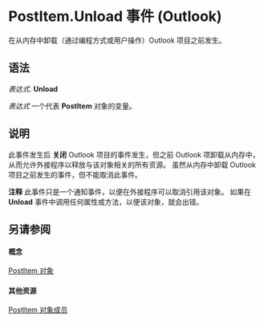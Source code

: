 
# PostItem.Unload 事件 (Outlook)

在从内存中卸载（通过编程方式或用户操作）Outlook 项目之前发生。


## 语法

 _表达式_. **Unload**

 _表达式_ 一个代表 **PostItem** 对象的变量。


## 说明

此事件发生后 **关闭** Outlook 项目的事件发生，但之前 Outlook 项卸载从内存中，从而允许外接程序以释放与该对象相关的所有资源。 虽然从内存中卸载 Outlook 项目之前发生的事件，但不能取消此事件。


 **注释**  此事件只是一个通知事件，以便在外接程序可以取消引用该对象。 如果在 **Unload** 事件中调用任何属性或方法，以便该对象，就会出错。


## 另请参阅


#### 概念


[PostItem 对象](de44065d-4e93-315a-279f-7b92f09c0465.md)
#### 其他资源


[PostItem 对象成员](5b150db1-c96d-0721-ec36-d5b5ebc20fd8.md)